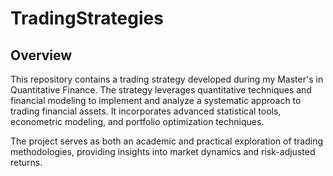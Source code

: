# TradingStrategies

## Overview
This repository contains a trading strategy developed during my Master's in Quantitative Finance. The strategy leverages quantitative techniques and financial modeling to implement and analyze a systematic approach to trading financial assets. It incorporates advanced statistical tools, econometric modeling, and portfolio optimization techniques.

The project serves as both an academic and practical exploration of trading methodologies, providing insights into market dynamics and risk-adjusted returns.
